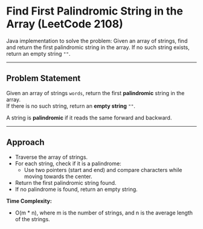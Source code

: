 # Find First Palindromic String in the Array (LeetCode 2108)

Java implementation to solve the problem: Given an array of strings, find and return the first palindromic string in the array. If no such string exists, return an empty string `""`.

---

## Problem Statement

Given an array of strings `words`, return the first **palindromic** string in the array.  
If there is no such string, return an **empty string** `""`.

A string is **palindromic** if it reads the same forward and backward.

---

## Approach

- Traverse the array of strings.
- For each string, check if it is a palindrome:
  - Use two pointers (start and end) and compare characters while moving towards the center.
- Return the first palindromic string found.
- If no palindrome is found, return an empty string.

**Time Complexity:**  
- O(m * n), where m is the number of strings, and n is the average length of the strings.

